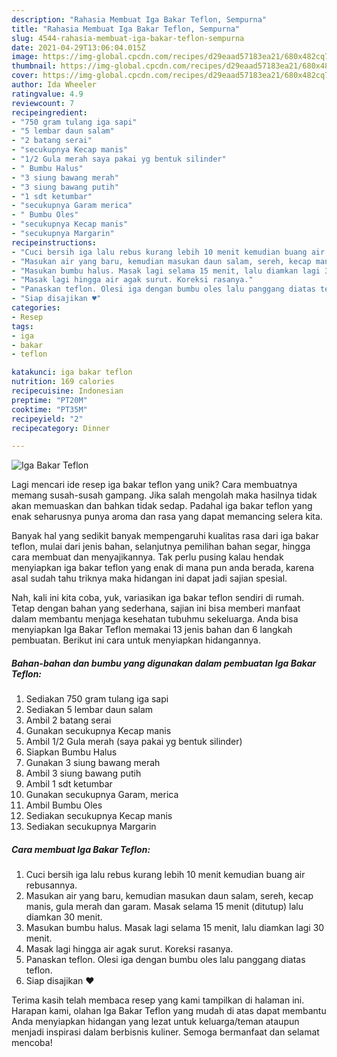 ```yaml
---
description: "Rahasia Membuat Iga Bakar Teflon, Sempurna"
title: "Rahasia Membuat Iga Bakar Teflon, Sempurna"
slug: 4544-rahasia-membuat-iga-bakar-teflon-sempurna
date: 2021-04-29T13:06:04.015Z
image: https://img-global.cpcdn.com/recipes/d29eaad57183ea21/680x482cq70/iga-bakar-teflon-foto-resep-utama.jpg
thumbnail: https://img-global.cpcdn.com/recipes/d29eaad57183ea21/680x482cq70/iga-bakar-teflon-foto-resep-utama.jpg
cover: https://img-global.cpcdn.com/recipes/d29eaad57183ea21/680x482cq70/iga-bakar-teflon-foto-resep-utama.jpg
author: Ida Wheeler
ratingvalue: 4.9
reviewcount: 7
recipeingredient:
- "750 gram tulang iga sapi"
- "5 lembar daun salam"
- "2 batang serai"
- "secukupnya Kecap manis"
- "1/2 Gula merah saya pakai yg bentuk silinder"
- " Bumbu Halus"
- "3 siung bawang merah"
- "3 siung bawang putih"
- "1 sdt ketumbar"
- "secukupnya Garam merica"
- " Bumbu Oles"
- "secukupnya Kecap manis"
- "secukupnya Margarin"
recipeinstructions:
- "Cuci bersih iga lalu rebus kurang lebih 10 menit kemudian buang air rebusannya."
- "Masukan air yang baru, kemudian masukan daun salam, sereh, kecap manis, gula merah dan garam. Masak selama 15 menit (ditutup) lalu diamkan 30 menit."
- "Masukan bumbu halus. Masak lagi selama 15 menit, lalu diamkan lagi 30 menit."
- "Masak lagi hingga air agak surut. Koreksi rasanya."
- "Panaskan teflon. Olesi iga dengan bumbu oles lalu panggang diatas teflon."
- "Siap disajikan ♥️"
categories:
- Resep
tags:
- iga
- bakar
- teflon

katakunci: iga bakar teflon 
nutrition: 169 calories
recipecuisine: Indonesian
preptime: "PT20M"
cooktime: "PT35M"
recipeyield: "2"
recipecategory: Dinner

---
```



![Iga Bakar Teflon](https://img-global.cpcdn.com/recipes/d29eaad57183ea21/680x482cq70/iga-bakar-teflon-foto-resep-utama.jpg)

Lagi mencari ide resep iga bakar teflon yang unik? Cara membuatnya memang susah-susah gampang. Jika salah mengolah maka hasilnya tidak akan memuaskan dan bahkan tidak sedap. Padahal iga bakar teflon yang enak seharusnya punya aroma dan rasa yang dapat memancing selera kita.

Banyak hal yang sedikit banyak mempengaruhi kualitas rasa dari iga bakar teflon, mulai dari jenis bahan, selanjutnya pemilihan bahan segar, hingga cara membuat dan menyajikannya. Tak perlu pusing kalau hendak menyiapkan iga bakar teflon yang enak di mana pun anda berada, karena asal sudah tahu triknya maka hidangan ini dapat jadi sajian spesial.




Nah, kali ini kita coba, yuk, variasikan iga bakar teflon sendiri di rumah. Tetap dengan bahan yang sederhana, sajian ini bisa memberi manfaat dalam membantu menjaga kesehatan tubuhmu sekeluarga. Anda bisa menyiapkan Iga Bakar Teflon memakai 13 jenis bahan dan 6 langkah pembuatan. Berikut ini cara untuk menyiapkan hidangannya.

<!--inarticleads1-->

##### Bahan-bahan dan bumbu yang digunakan dalam pembuatan Iga Bakar Teflon:

1. Sediakan 750 gram tulang iga sapi
1. Sediakan 5 lembar daun salam
1. Ambil 2 batang serai
1. Gunakan secukupnya Kecap manis
1. Ambil 1/2 Gula merah (saya pakai yg bentuk silinder)
1. Siapkan  Bumbu Halus
1. Gunakan 3 siung bawang merah
1. Ambil 3 siung bawang putih
1. Ambil 1 sdt ketumbar
1. Gunakan secukupnya Garam, merica
1. Ambil  Bumbu Oles
1. Sediakan secukupnya Kecap manis
1. Sediakan secukupnya Margarin




<!--inarticleads2-->

##### Cara membuat Iga Bakar Teflon:

1. Cuci bersih iga lalu rebus kurang lebih 10 menit kemudian buang air rebusannya.
1. Masukan air yang baru, kemudian masukan daun salam, sereh, kecap manis, gula merah dan garam. Masak selama 15 menit (ditutup) lalu diamkan 30 menit.
1. Masukan bumbu halus. Masak lagi selama 15 menit, lalu diamkan lagi 30 menit.
1. Masak lagi hingga air agak surut. Koreksi rasanya.
1. Panaskan teflon. Olesi iga dengan bumbu oles lalu panggang diatas teflon.
1. Siap disajikan ♥️




Terima kasih telah membaca resep yang kami tampilkan di halaman ini. Harapan kami, olahan Iga Bakar Teflon yang mudah di atas dapat membantu Anda menyiapkan hidangan yang lezat untuk keluarga/teman ataupun menjadi inspirasi dalam berbisnis kuliner. Semoga bermanfaat dan selamat mencoba!

